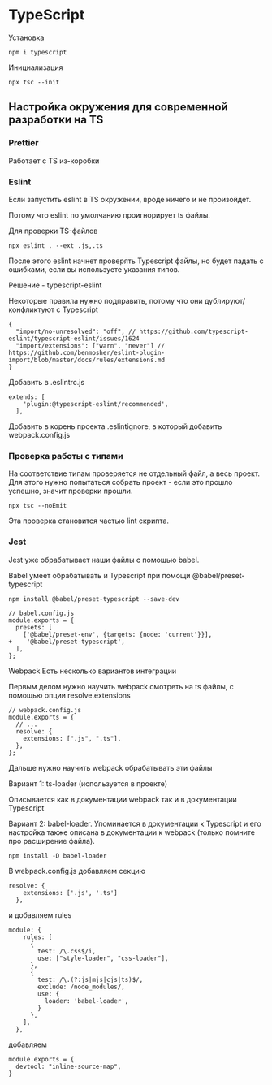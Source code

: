 # TypeScript

Установка

```
npm i typescript
```

Инициализация

```
npx tsc --init
```

## Настройка окружения для современной разработки на TS

### Prettier

Работает с TS из-коробки

### Eslint

Если запустить eslint в TS окружении, вроде ничего и не произойдет.

Потому что eslint по умолчанию проигнорирует ts файлы.

Для проверки TS-файлов

```
npx eslint . --ext .js,.ts
```

После этого eslint начнет проверять Typescript файлы, но будет падать с ошибками, если вы используете указания типов.

Решение - typescript-eslint

Некоторые правила нужно подправить, потому что они дублируют/конфликтуют с Typescript

```
{
  "import/no-unresolved": "off", // https://github.com/typescript-eslint/typescript-eslint/issues/1624
  "import/extensions": ["warn", "never"] // https://github.com/benmosher/eslint-plugin-import/blob/master/docs/rules/extensions.md
}
```

Добавить в .eslintrc.js

```
extends: [
    'plugin:@typescript-eslint/recommended',
  ],
```

Добавить в корень проекта .eslintignore, в который добавить webpack.config.js

### Проверка работы с типами

На соответствие типам проверяется не отдельный файл, а весь проект. Для этого нужно попытаться собрать проект - если это прошло успешно, значит проверки прошли.

```
npx tsc --noEmit
```

Эта проверка становится частью lint скрипта.

### Jest

Jest уже обрабатывает наши файлы с помощью babel.

Babel умеет обрабатывать и Typescript при помощи @babel/preset-typescript

```
npm install @babel/preset-typescript --save-dev
```

```
// babel.config.js
module.exports = {
  presets: [
    ['@babel/preset-env', {targets: {node: 'current'}}],
+    '@babel/preset-typescript',
  ],
};
```

Webpack
Есть несколько вариантов интеграции

Первым делом нужно научить webpack смотреть на ts файлы, с помощью опции resolve.extensions

```
// webpack.config.js
module.exports = {
  // ...
  resolve: {
    extensions: [".js", ".ts"],
  },
};
```

Дальше нужно научить webpack обрабатывать эти файлы

Вариант 1: ts-loader (используется в проекте)

Описывается как в документации webpack так и в документации Typescript

Вариант 2: babel-loader. Упоминается в документации к Typescript и его настройка также описана в документации к webpack (только помните про расширение файла).

```
npm install -D babel-loader
```

В webpack.config.js добавляем секцию

```
resolve: {
    extensions: ['.js', '.ts']
  },
```

и добавляем rules

```
module: {
    rules: [
      {
        test: /\.css$/i,
        use: ["style-loader", "css-loader"],
      },
      {
        test: /\.(?:js|mjs|cjs|ts)$/,
        exclude: /node_modules/,
        use: {
          loader: 'babel-loader',
        }
      },
    ],
  },
```

добавляем

```
module.exports = {
  devtool: "inline-source-map",
}
```
